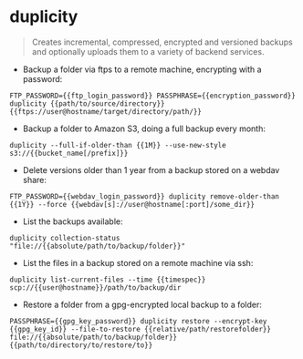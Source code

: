 # duplicity

> Creates incremental, compressed, encrypted and versioned backups and optionally uploads them to a variety of backend services.

- Backup a folder via ftps to a remote machine, encrypting with a password:

`FTP_PASSWORD={{ftp_login_password}} PASSPHRASE={{encryption_password}} duplicity {{path/to/source/directory}} {{ftps://user@hostname/target/directory/path/}}`

- Backup a folder to Amazon S3, doing a full backup every month:

`duplicity --full-if-older-than {{1M}} --use-new-style s3://{{bucket_name[/prefix]}}`

- Delete versions older than 1 year from a backup stored on a webdav share:

`FTP_PASSWORD={{webdav_login_password}} duplicity remove-older-than {{1Y}} --force {{webdav[s]://user@hostname[:port]/some_dir}}`

- List the backups available:

`duplicity collection-status "file://{{absolute/path/to/backup/folder}}"`

- List the files in a backup stored on a remote machine via ssh:

`duplicity list-current-files --time {{timespec}} scp://{{user@hostname}}/path/to/backup/dir`

- Restore a folder from a gpg-encrypted local backup to a folder:

`PASSPHRASE={{gpg_key_password}} duplicity restore --encrypt-key {{gpg_key_id}} --file-to-restore {{relative/path/restorefolder}} file://{{absolute/path/to/backup/folder}} {{path/to/directory/to/restore/to}}`
